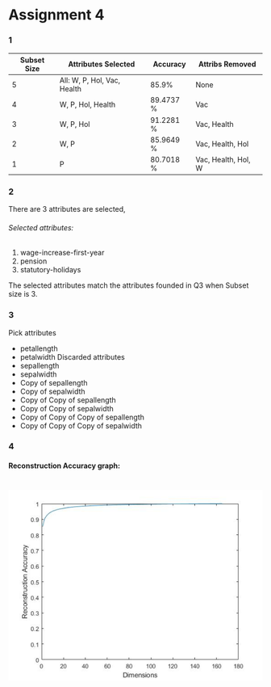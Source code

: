 
# Assignment 4

### 1
| Subset Size | Attributes Selected | Accuracy |Attribs Removed|
| ------ | ------ | ------ |------ |
| 5 | All: W, P, Hol, Vac, Health | 85.9% |None |
| 4 | W, P, Hol, Health | 89.4737 % |Vac |
| 3 | W, P, Hol  | 91.2281 % |Vac, Health |
| 2 | W, P  | 85.9649 % |Vac, Health, Hol |
| 1 | P  | 80.7018 % |Vac, Health, Hol, W |



### 2

There are 3 attributes are selected,
###### Selected attributes:
 1. wage-increase-first-year
 2. pension
 3. statutory-holidays

The selected attributes match the attributes founded in Q3 when Subset size is 3.

### 3
Pick attributes
 - petallength
 - petalwidth
Discarded attributes
 - sepallength
 - sepalwidth
 - Copy of sepallength
 - Copy of sepalwidth
 - Copy of Copy of sepallength
 - Copy of Copy of sepalwidth
 - Copy of Copy of Copy of sepallength
 - Copy of Copy of Copy of sepalwidth

### 4

#### Reconstruction Accuracy graph:

# ![img](Lab5/reconstructionAccuracy.jpg)
